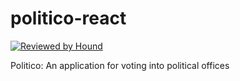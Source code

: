 # politico-react
[![Reviewed by Hound](https://img.shields.io/badge/Reviewed_by-Hound-8E64B0.svg)](https://houndci.com) 

Politico: An application for voting into political offices